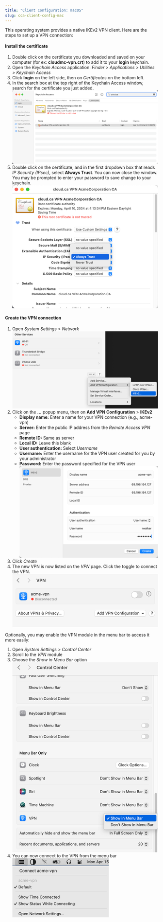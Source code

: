 ```yaml
---
title: "Client Configuration: macOS"
slug: cca-client-config-mac
---
```


This operating system provides a native IKEv2 VPN client. Here are the steps to set up a VPN connection:

#### Install the certificate

1. Double click on the certificate you downloaded and saved on your computer (for ex: **cloudmc-vpn.crt**) to add it to your **login** keychain.
1. Open the *Keychain Access* application: *Finder > Applications > Utilities > Keychain Access*
1. Click **login** on the left side, then on *Certificates* on the bottom left.
1. In the search box at the top right of the Keychain Access window, search for the certificate you just added.
   ![Keychain Access](/assets/Mac-2-Keychain.png)
1. Double click on the certificate, and in the first dropdown box that reads *IP Security (IPsec)*, select **Always Trust**. You can now close the window.  You may be prompted to enter your password to save change to your keychain.
   ![Always trust this certificate](/assets/Mac-3-Always-Trust.png)


#### Create the VPN connection

1. Open *System Settings* > *Network*
   ![Add VPN](/assets/Mac-4-Add-VPN.png)
1. Click on the **...** popup menu, then on **Add VPN Configuration** > **IKEv2**
   - **Display name:** Enter a name for your VPN connection (e.g., acme-vpn)
   - **Server:** Enter the public IP address from the *Remote Access VPN* page
   - **Remote ID:** Same as server
   - **Local ID:** Leave this blank
   - **User authentication:** Select *Username*
   - **Username:** Enter the username for the VPN user created for you by your administrator
   - **Password:** Enter the password specified for the VPN user
   ![VPN configuration](/assets/Mac-5-Configuration.png)
1. Click *Create*
1. The new VPN is now listed on the *VPN* page.  Click the toggle to connect the VPN.
   ![VPN List](/assets/Mac-6-VPN-List.png)

Optionally, you may enable the VPN module in the menu bar to access it more easily:
1. Open *System Settings* > *Control Center*
1. Scroll to the *VPN* module
1. Choose the *Show in Menu Bar* option
   ![Show in Menu Bar](/assets/Mac-7-Show-In-Menu-Bar.png)
1. You can now connect to the VPN from the menu bar
   ![Connect from Menu Bar](/assets/Mac-8-Connect-From-Menu-Bar.png)